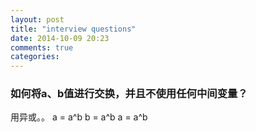 ```yaml
---
layout: post
title: "interview questions"
date: 2014-10-09 20:23
comments: true
categories: 
---
```


### 如何将a、b值进行交换，并且不使用任何中间变量？
用异或。。
	a = a^b
	b = a^b
	a = a^b


### 
